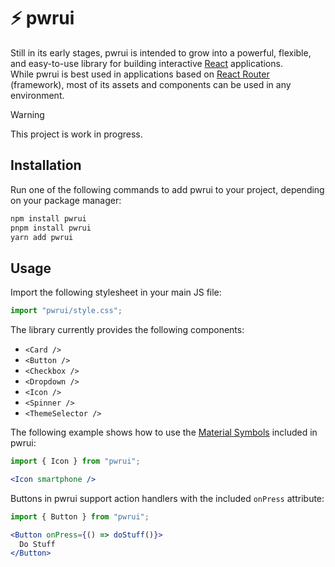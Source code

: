 # ⚡ pwrui

Still in its early stages, pwrui is intended to grow into a powerful, flexible, and easy-to-use library for building interactive [React](https://github.com/facebook/react) applications.  
While pwrui is best used in applications based on [React Router](https://github.com/remix-run/react-router) (framework), most of its assets and components can be used in any environment.

> [!WARNING]
> This project is work in progress.

## Installation

Run one of the following commands to add pwrui to your project, depending on your package manager:

```bash
npm install pwrui
pnpm install pwrui
yarn add pwrui
```

## Usage

Import the following stylesheet in your main JS file:

```js
import "pwrui/style.css";
```

The library currently provides the following components:

- `<Card />`
- `<Button />`
- `<Checkbox />`
- `<Dropdown />`
- `<Icon />`
- `<Spinner />`
- `<ThemeSelector />`

The following example shows how to use the [Material Symbols](https://fonts.google.com/icons) included in pwrui:

```jsx
import { Icon } from "pwrui";

<Icon smartphone />
```

Buttons in pwrui support action handlers with the included `onPress` attribute:

```jsx
import { Button } from "pwrui";

<Button onPress={() => doStuff()}>
  Do Stuff
</Button>
```